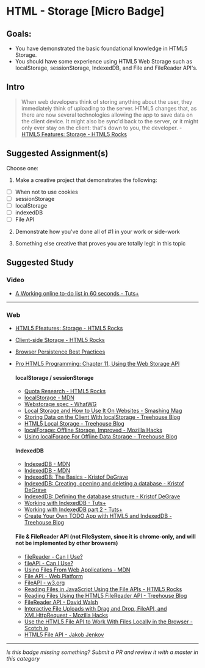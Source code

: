 HTML - Storage [Micro Badge]
=================================================


Goals:
------

- You have demonstrated the basic foundational knowledge in HTML5 Storage.
- You should have some experience using HTML5 Web Storage such as localStorage, sessionStorage, IndexedDB, and File and FileReader API's.


Intro
-----

> When web developers think of storing anything about the user, they immediately think of uploading to the server. HTML5 changes that, as there are now several technologies allowing the app to save data on the client device. It might also be sync'd back to the server, or it might only ever stay on the client: that's down to you, the developer. - [HTML5 Features: Storage - HTML5 Rocks](http://www.html5rocks.com/en/features/storage)



Suggested Assignment(s)
-----------------------

Choose one:

1) Make a creative project that demonstrates the following: 
- [ ] When not to use cookies
- [ ] sessionStorage
- [ ] localStorage
- [ ] indexedDB
- [ ] File API
 
2) Demonstrate how you've done all of #1 in your work or side-work

3) Something else creative that proves you are totally legit in this topic


Suggested Study
---------------

### Video
- [A Working online to-do list in 60 seconds - Tuts+](http://www.screenr.com/AaM)


-----


### Web

- [HTML5 Ffeatures: Storage - HTML5 Rocks](http://www.html5rocks.com/en/features/storage)
- [Client-side Storage - HTML5 Rocks](http://www.html5rocks.com/en/tutorials/offline/storage/)
- [Browser Persistence Best Practices](http://jakobanderson.com/browser-persistence-best-practices/)
- [Pro HTML5 Programming: Chapter 11, Using the Web Storage API](http://apress.jensimmons.com/v5/pro-html5-programming/ch11.html)

  #### localStorage / sessionStorage 

  - [Quota Research - HTML5 Rocks](http://www.html5rocks.com/en/tutorials/offline/quota-research/)
  - [localStorage - MDN](https://developer.mozilla.org/en-US/docs/Web/API/Window/localStorage)
  - [Webstorage spec - WhatWG](https://html.spec.whatwg.org/multipage/webstorage.html)
  - [Local Storage and How to Use It On Websites - Smashing Mag](https://www.smashingmagazine.com/2010/10/local-storage-and-how-to-use-it/)
  - [Storing Data on the Client With localStorage - Treehouse Blog](http://blog.teamtreehouse.com/storing-data-on-the-client-with-localstorage)
  - [HTML5 Local Storage - Treehouse Blog](http://blog.teamtreehouse.com/html5-local-storage)
  - [localForage: Offline Storage, Improved - Mozilla Hacks](https://hacks.mozilla.org/2014/02/localforage-offline-storage-improved/)
  - [Using localForage For Offline Data Storage - Treehouse Blog](http://blog.teamtreehouse.com/using-localforage-offline-data-storage)

  #### IndexedDB

  - [IndexedDB - MDN](https://developer.mozilla.org/en-US/docs/Web/API/IndexedDB_API)
  - [IndexedDB - MDN](https://developer.mozilla.org/en-US/docs/Web/API/IndexedDB_API/Using_IndexedDB)
  - [IndexedDB: The Basics - Kristof DeGrave](http://www.kristofdegrave.be/2011/09/indexed-db-basics.html)
  - [IndexedDB: Creating, opening and deleting a database - Kristof DeGrave](http://www.kristofdegrave.be/2011/10/indexed-db-creating-opening-and.html)
  - [IndexedDB: Defining the database structure - Kristof DeGrave](http://www.kristofdegrave.be/2011/10/indexed-db-defining-database-structure.html)
  - [Working with IndexedDB - Tuts+](http://code.tutsplus.com/tutorials/working-with-indexeddb--net-34673)
  - [Working with IndexedDB part 2 - Tuts+](http://code.tutsplus.com/tutorials/working-with-indexeddb-part-2--net-35355)
  - [Create Your Own TODO App with HTML5 and IndexedDB - Treehouse Blog](http://blog.teamtreehouse.com/create-your-own-to-do-app-with-html5-and-indexeddb)

  #### File & FileReader API (not FileSystem, since it is chrome-only, and will not be implemented by other browsers)
  - [fileReader - Can I Use?](http://caniuse.com/#search=filereader)
  - [fileAPI - Can I Use?](http://caniuse.com/#search=fileapi)
  - [Using Files From Web Applications - MDN](https://developer.mozilla.org/en-US/docs/Using_files_from_web_applications)
  - [File API - Web Platform](http://docs.webplatform.org/wiki/apis/file)
  - [FileAPI - w3.org](https://www.w3.org/TR/FileAPI/)
  - [Reading Files in JavaScript Using the File APIs - HTML5 Rocks](http://www.html5rocks.com/en/tutorials/file/dndfiles/)
  - [Reading Files Using the HTML5 FileReader API - Treehouse Blog](http://blog.teamtreehouse.com/reading-files-using-the-html5-filereader-api)
  - [FileReader API - David Walsh](https://davidwalsh.name/filereader)
  - [Interactive File Uploads with Drag and Drop, FileAPI, and XMLHttpRequest - Mozilla Hacks](https://hacks.mozilla.org/2009/12/uploading-files-with-xmlhttprequest/)
  - [Use the HTML5 File API to Work With Files Locally in the Browser - Scotch.io](https://scotch.io/tutorials/use-the-html5-file-api-to-work-with-files-locally-in-the-browser)
  - [HTML5 File API - Jakob Jenkov](http://tutorials.jenkov.com/html5/file-api.html)

-----

*Is this badge missing something? Submit a PR and review it with a master in this category*
